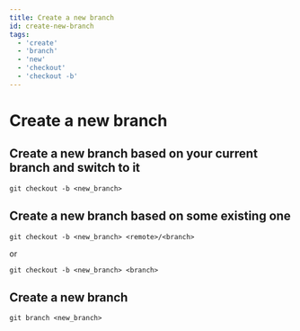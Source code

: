 ```yaml
---
title: Create a new branch
id: create-new-branch
tags:
  - 'create'
  - 'branch'
  - 'new'
  - 'checkout'
  - 'checkout -b'
---
```


# Create a new branch

## Create a new branch based on your current branch and switch to it

```shell
git checkout -b <new_branch>
```

## Create a new branch based on some existing one

```shell
git checkout -b <new_branch> <remote>/<branch>
```

or

```shell
git checkout -b <new_branch> <branch>
```

## Create a new branch

```shell
git branch <new_branch>
```
